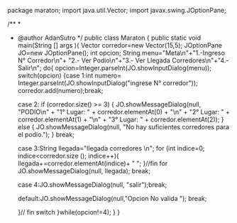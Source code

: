package maraton;
import java.util.Vector;
import javax.swing.JOptionPane;


/**
 *
 * @author AdanSutro
 */
public class Maraton {
    public static void main(String [] args ){
    Vector corredor=new Vector(15,5);
    JOptionPane JO=new JOptionPane();
    int opcion;
    String menu="Meta\n"+"1.-Ingreso N° Corredor\n"+
                "2.- Ver Podio\n"+"3.- Ver Llegada Corredores\n"+"4.-Salir\n";
do{
    opcion=Integer.parseInt(JO.showInputDialog(menu));
    switch(opcion)
    {case 1:int numero= Integer.parseInt(JO.showInputDialog("ingrese N° corredor"));
               corredor.add(numero);break;
               
   case 2:
    if (corredor.size() >= 3) {
        JO.showMessageDialog(null, "PODIO\n" +
            "1° Lugar: " + corredor.elementAt(0) + "\n" +
            "2° Lugar: " + corredor.elementAt(1) + "\n" +
            "3° Lugar: " + corredor.elementAt(2));
    } else {
        JO.showMessageDialog(null, "No hay suficientes corredores para el podio.");
    }
    break;
    
    case 3:String llegada="llegada corredores \n";
         for (int indice=0; indice<corredor.size (); indice++){
              llegada+=corredor.elementAt(indice)+ " ";
         }//fin for 
         JO.showMessageDialog(null, llegada); break;
         
    case 4:JO.showMessageDialog(null, "salir");break;
    
    default:JO.showMessageDialog(null,"Opcion No valida "); break;
            
    }// fin switch 
}while(opcion!=4);
 }
}  
    
